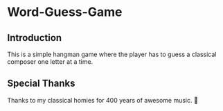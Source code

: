 # Word-Guess-Game

## Introduction

This is a simple hangman game where the player has to guess a classical composer one letter at a time. 

## Special Thanks
Thanks to my classical homies for 400 years of awesome music.  :pray:

